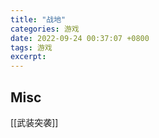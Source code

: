 ```yaml
---
title: "战地"
categories: 游戏
date: 2022-09-24 00:37:07 +0800
tags: 游戏
excerpt: 
---
```







## Misc

[[武装突袭]]


